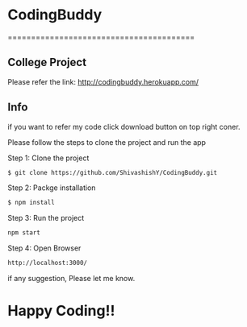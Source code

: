 # CodingBuddy
========================================

## College Project

Please refer the link: http://codingbuddy.herokuapp.com/

## Info

if you want to refer my code click download button on top right coner.

Please follow the steps to clone the project and run the app

Step 1: Clone the project

```bash
$ git clone https://github.com/ShivashishY/CodingBuddy.git
```

Step 2: Packge installation

``` bash
$ npm install
```
Step 3: Run the project

``` bash
npm start
```

Step 4: Open Browser 

``` bash
http://localhost:3000/
```
if any suggestion, Please let me know.

# Happy Coding!!
